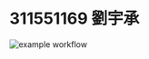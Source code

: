 # 311551169 劉宇承
![example workflow](https://github.com/Laxiflora/311551169-ST-2023/actions/workflows/github-actions-demo.yml/badge.svg)
